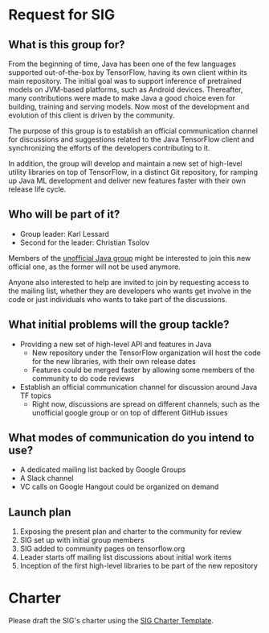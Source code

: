 # Request for SIG

## What is this group for?

From the beginning of time, Java has been one of the few languages supported out-of-the-box by TensorFlow, having its own client within its main repository. The initial goal was to support inference of pretrained models on JVM-based platforms, such as Android devices. Thereafter, many contributions were made to make Java a good choice even for building, training and serving models. Now most of the development and evolution of this client is driven by the community.

The purpose of this group is to establish an official communication channel for discussions and suggestions related to the Java TensorFlow client and synchronizing the efforts of the developers contributing to it.

In addition, the group will develop and maintain a new set of high-level utility libraries on top of TensorFlow, in a distinct Git repository, for ramping up Java ML development and deliver new features faster with their own release life cycle.

## Who will be part of it?

* Group leader: Karl Lessard
* Second for the leader: Christian Tsolov

Members of the [unofficial Java group](https://groups.google.com/forum/#!forum/tensorflow-java-dev-unofficial) might be interested to join this new official one, as the former will not be used anymore.

Anyone also interested to help are invited to join by requesting access to the mailing list, whether they are developers who wants get involve in the code or just individuals who wants to take part of the discussions.

## What initial problems will the group tackle?

* Providing a new set of high-level API and features in Java
    * New repository under the TensorFlow organization will host the code for the new libraries, with their own release dates
    * Features could be merged faster by allowing some members of the community to do code reviews 
* Establish an official communication channel for discussion around Java TF topics
    * Right now, discussions are spread on different channels, such as the unofficial google group or on top of different GitHub issues

## What modes of communication do you intend to use?

* A dedicated mailing list backed by Google Groups
* A Slack channel
* VC calls on Google Hangout could be organized on demand

## Launch plan

1. Exposing the present plan and charter to the community for review
2. SIG set up with initial group members
3. SIG added to community pages on tensorflow.org
4. Leader starts off mailing list discussions about initial work items
5. Inception of the first high-level libraries to be part of the new repository 

# Charter

Please draft the SIG's charter using the [SIG Charter Template](SIG-charter-template.md).


